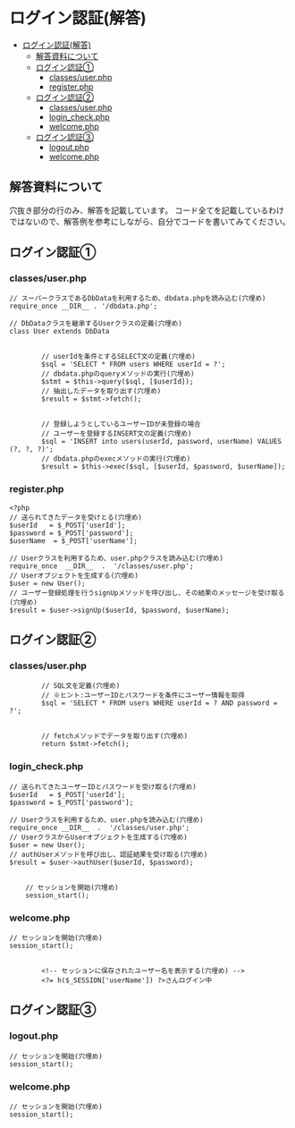 ﻿# ログイン認証(解答)

- [ログイン認証(解答)](#ログイン認証解答)
  - [解答資料について](#解答資料について)
  - [ログイン認証①](#ログイン認証)
    - [classes/user.php](#classesuserphp)
    - [register.php](#registerphp)
  - [ログイン認証②](#ログイン認証-1)
    - [classes/user.php](#classesuserphp-1)
    - [login\_check.php](#login_checkphp)
    - [welcome.php](#welcomephp)
  - [ログイン認証③](#ログイン認証-2)
    - [logout.php](#logoutphp)
    - [welcome.php](#welcomephp-1)

## 解答資料について

穴抜き部分の行のみ、解答を記載しています。
コード全てを記載しているわけではないので、解答例を参考にしながら、自分でコードを書いてみてください。

## ログイン認証①

### classes/user.php

```text
// スーパークラスであるDbDataを利用するため、dbdata.phpを読み込む(穴埋め)
require_once __DIR__ . '/dbdata.php';

// DbDataクラスを継承するUserクラスの定義(穴埋め)
class User extends DbData
    

        // userIdを条件とするSELECT文の定義(穴埋め)
        $sql = 'SELECT * FROM users WHERE userId = ?'; 
        // dbdata.phpのqueryメソッドの実行(穴埋め)
        $stmt = $this->query($sql, [$userId]); 
        // 抽出したデータを取り出す(穴埋め)
        $result = $stmt->fetch();


        // 登録しようとしているユーザーIDが未登録の場合
        // ユーザーを登録するINSERT文の定義(穴埋め)
        $sql = 'INSERT into users(userId, password, userName) VALUES (?, ?, ?)'; 
        // dbdata.phpのexecメソッドの実行(穴埋め)
        $result = $this->exec($sql, [$userId, $password, $userName]);   
```

### register.php

```text
<?php
// 送られてきたデータを受けとる(穴埋め)
$userId   = $_POST['userId'];
$password = $_POST['password'];
$userName  = $_POST['userName'];

// Userクラスを利用するため、user.phpクラスを読み込む(穴埋め)
require_once  __DIR__  .  '/classes/user.php';
// Userオブジェクトを生成する(穴埋め)
$user = new User();
// ユーザー登録処理を行うsignUpメソッドを呼び出し、その結果のメッセージを受け取る(穴埋め)
$result = $user->signUp($userId, $password, $userName);
```

## ログイン認証②

### classes/user.php

```text
        // SQL文を定義(穴埋め)
        // ※ヒント:ユーザーIDとパスワードを条件にユーザー情報を取得
        $sql = 'SELECT * FROM users WHERE userId = ? AND password = ?';
        

        // fetchメソッドでデータを取り出す(穴埋め)
        return $stmt->fetch();
```

### login_check.php

```text
// 送られてきたユーザーIDとパスワードを受け取る(穴埋め)
$userId   = $_POST['userId'];
$password = $_POST['password'];

// Userクラスを利用するため、user.phpを読み込む(穴埋め)
require_once __DIR__  .  '/classes/user.php';
// UserクラスからUserオブジェクトを生成する(穴埋め)
$user = new User();
// authUserメソッドを呼び出し、認証結果を受け取る(穴埋め)
$result = $user->authUser($userId, $password);


    // セッションを開始(穴埋め)
    session_start();
```

### welcome.php

```text
// セッションを開始(穴埋め)
session_start();


        <!-- セッションに保存されたユーザー名を表示する(穴埋め) -->
        <?= h($_SESSION['userName']) ?>さんログイン中
```

## ログイン認証③

### logout.php

```text
// セッションを開始(穴埋め)
session_start();
```

### welcome.php

```text
// セッションを開始(穴埋め)
session_start();
```
